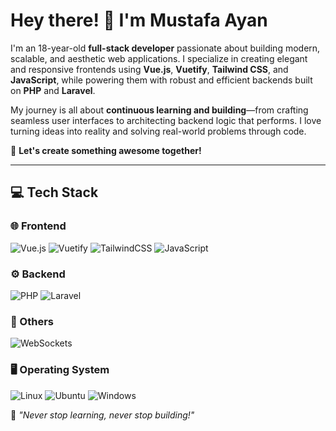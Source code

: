# Hey there! 👋 I'm Mustafa Ayan

I'm an 18-year-old **full-stack developer** passionate about building modern, scalable, and aesthetic web applications. I specialize in creating elegant and responsive frontends using **Vue.js**, **Vuetify**, **Tailwind CSS**, and **JavaScript**, while powering them with robust and efficient backends built on **PHP** and **Laravel**.

My journey is all about **continuous learning and building**—from crafting seamless user interfaces to architecting backend logic that performs. I love turning ideas into reality and solving real-world problems through code.

🚀 **Let's create something awesome together!**

---

## 💻 Tech Stack

### 🌐 Frontend

![Vue.js](https://img.shields.io/badge/vue.js-%2335495e.svg?style=for-the-badge\&logo=vuedotjs\&logoColor=%234FC08D)
![Vuetify](https://img.shields.io/badge/Vuetify-1867C0?style=for-the-badge\&logo=vuetify\&logoColor=white)
![TailwindCSS](https://img.shields.io/badge/tailwindcss-%2338B2AC.svg?style=for-the-badge\&logo=tailwind-css\&logoColor=white)
![JavaScript](https://img.shields.io/badge/javascript-%23323330.svg?style=for-the-badge\&logo=javascript\&logoColor=%23F7DF1E)

### ⚙️ Backend

![PHP](https://img.shields.io/badge/php-%23777BB4.svg?style=for-the-badge\&logo=php\&logoColor=white)
![Laravel](https://img.shields.io/badge/laravel-%23FF2D20.svg?style=for-the-badge\&logo=laravel\&logoColor=white)

### 🔌 Others

![WebSockets](https://img.shields.io/badge/WebSockets-010101?style=for-the-badge\&logo=socket.io\&logoColor=white)

### 🖥 Operating System

![Linux](https://img.shields.io/badge/Linux-FCC624?style=for-the-badge\&logo=linux\&logoColor=black)
![Ubuntu](https://img.shields.io/badge/Ubuntu-E95420?style=for-the-badge\&logo=ubuntu\&logoColor=white)
![Windows](https://img.shields.io/badge/Windows-0078D6?style=for-the-badge\&logo=windows\&logoColor=white)

🚀 *"Never stop learning, never stop building!"*
